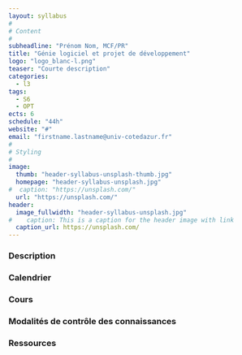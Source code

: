 ```yaml
---
layout: syllabus
#
# Content
#
subheadline: "Prénom Nom, MCF/PR"
title: "Génie logiciel et projet de développement"
logo: "logo_blanc-l.png"
teaser: "Courte description"
categories:
  - l3
tags:
  - S6
  - OPT
ects: 6
schedule: "44h"
website: "#"
email: "firstname.lastname@univ-cotedazur.fr"
#
# Styling
#
image:
  thumb: "header-syllabus-unsplash-thumb.jpg"
  homepage: "header-syllabus-unsplash.jpg"
#  caption: "https://unsplash.com/"
  url: "https://unsplash.com/"
header:
  image_fullwidth: "header-syllabus-unsplash.jpg"
#    caption: This is a caption for the header image with link
  caption_url: https://unsplash.com/  
---
```


###  Description ###

###  Calendrier ###

###  Cours ###

###  Modalités de contrôle des connaissances ###

###  Ressources ###
